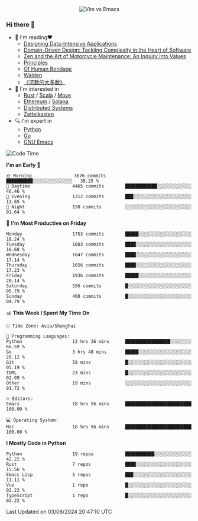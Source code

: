 <p align="center">
    <img src="https://gist.githubusercontent.com/coldnight/e696baffb094e71c96cb302118878eae/raw/40ea5053a6f66cc65f90f437e4173497da225958/banner.gif" alt="Vim vs Emacs" />
</p>

### Hi there 👋

- 📖 I'm reading❤️
    + [Designing Data-Intensive Applications](https://www.oreilly.com/library/view/designing-data-intensive-applications/9781491903063/)
    + [Domain-Driven Design: Tackling Complexity in the Heart of Software](https://www.dddcommunity.org/book/evans_2003/)
    + [Zen and the Art of Motorcycle Maintenance: An Inquiry into Values](https://en.wikipedia.org/wiki/Zen_and_the_Art_of_Motorcycle_Maintenance)
    + [Principles](https://www.principles.com/)
    + [Of Human Bondage](https://en.wikipedia.org/wiki/Of_Human_Bondage)
    + [Walden](https://en.wikipedia.org/wiki/Walden)
    + [《沉默的大多数》](https://en.wikipedia.org/wiki/Silent_majority)
- 🌱 I'm interested in
    + [Rust](https://www.rust-lang.org/) / [Scala](https://www.scala-lang.org/) / [Move](https://github.com/move-language/move/)
    + [Ethereum](https://ethereum.org/en/) / [Solana](https://solana.com/)
	+ [Distributed Systems](https://www.linuxzen.com/notes/topics/20200320174417_%E5%88%86%E5%B8%83%E5%BC%8F/)
	+ [Zettelkasten](https://www.linuxzen.com/notes/notes/20220120080920-slip_box/)
- 🔍 I'm expert in
    + [Python](https://www.python.org/)
    + [Go](https://go.dev/)
    + [GNU Emacs](https://www.gnu.org/software/emacs/)

<!--START_SECTION:waka-->
![Code Time](http://img.shields.io/badge/Code%20Time-3%2C085%20hrs%2031%20mins-blue)

**I'm an Early 🐤** 

```text
🌞 Morning                3676 commits        ██████████░░░░░░░░░░░░░░░   38.25 % 
🌆 Daytime                4465 commits        ████████████░░░░░░░░░░░░░   46.46 % 
🌃 Evening                1312 commits        ███░░░░░░░░░░░░░░░░░░░░░░   13.65 % 
🌙 Night                  158 commits         ░░░░░░░░░░░░░░░░░░░░░░░░░   01.64 % 
```
📅 **I'm Most Productive on Friday** 

```text
Monday                   1753 commits        █████░░░░░░░░░░░░░░░░░░░░   18.24 % 
Tuesday                  1603 commits        ████░░░░░░░░░░░░░░░░░░░░░   16.68 % 
Wednesday                1647 commits        ████░░░░░░░░░░░░░░░░░░░░░   17.14 % 
Thursday                 1656 commits        ████░░░░░░░░░░░░░░░░░░░░░   17.23 % 
Friday                   1936 commits        █████░░░░░░░░░░░░░░░░░░░░   20.14 % 
Saturday                 556 commits         █░░░░░░░░░░░░░░░░░░░░░░░░   05.79 % 
Sunday                   460 commits         █░░░░░░░░░░░░░░░░░░░░░░░░   04.79 % 
```


📊 **This Week I Spent My Time On** 

```text
🕑︎ Time Zone: Asia/Shanghai

💬 Programming Languages: 
Python                   12 hrs 36 mins      █████████████████░░░░░░░░   66.59 % 
Go                       3 hrs 48 mins       █████░░░░░░░░░░░░░░░░░░░░   20.12 % 
Git                      58 mins             █░░░░░░░░░░░░░░░░░░░░░░░░   05.19 % 
TOML                     23 mins             █░░░░░░░░░░░░░░░░░░░░░░░░   02.09 % 
Other                    19 mins             ░░░░░░░░░░░░░░░░░░░░░░░░░   01.72 % 

🔥 Editors: 
Emacs                    18 hrs 56 mins      █████████████████████████   100.00 % 

💻 Operating System: 
Mac                      18 hrs 56 mins      █████████████████████████   100.00 % 
```

**I Mostly Code in Python** 

```text
Python                   19 repos            ███████████░░░░░░░░░░░░░░   42.22 % 
Rust                     7 repos             ████░░░░░░░░░░░░░░░░░░░░░   15.56 % 
Emacs Lisp               5 repos             ███░░░░░░░░░░░░░░░░░░░░░░   11.11 % 
Vue                      1 repo              █░░░░░░░░░░░░░░░░░░░░░░░░   02.22 % 
TypeScript               1 repo              █░░░░░░░░░░░░░░░░░░░░░░░░   02.22 % 
```




 Last Updated on 03/08/2024 20:47:10 UTC
<!--END_SECTION:waka-->
